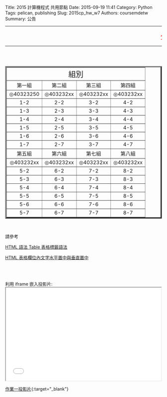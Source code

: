 Title: 2015 計算機程式 共用節點
Date: 2015-09-19 11:41
Category: Python
Tags: pelican, publishing
Slug: 2015cp_hw_w7
Authors: coursemdetw
Summary: 公告
<hr>
<p><font size="5" face="Arial" color=RED><marquee border="0">公告 待更新</marquee></font></p>
<hr>
<br>
<br>
<table width="600" border=4 cellspacing="4">
<tr><td style="text-align:center;" colspan=4><font size="5">組別</font></td></tr>
<tr>
<td style="text-align:center;" colspan=1 align=center><font size="3">第一組</font></td>
<td style="text-align:center;" colspan=1 align=center><font size="3">第二組</font></td>
<td style="text-align:center;" colspan=1 align=center><font size="3">第三組</font></td>
<td style="text-align:center;" colspan=1 align=center><font size="3">第四組</font></td>
</tr>
<tr>
<td colspan=1 align=center>◎40323250</td> 
<td colspan=1 align=center>◎403232xx</td>
<td colspan=1 align=center>◎403232xx</td>
<td colspan=1 align=center>◎403232xx</td>
</tr>
<tr>
<td colspan=1 align=center>1-2</td>
<td colspan=1 align=center>2-2</td>
<td colspan=1 align=center>3-2</td>
<td colspan=1 align=center>4-2</td>
</tr>
<tr>
<td colspan=1 align=center>1-3</td>
<td colspan=1 align=center>2-3</td>
<td colspan=1 align=center>3-3</td>
<td colspan=1 align=center>4-3</td>
</tr>
<tr>
<td colspan=1 align=center>1-4</td>
<td colspan=1 align=center>2-4</td>
<td colspan=1 align=center>3-4</td>
<td colspan=1 align=center>4-4</td>
</tr>
<tr>
<td colspan=1 align=center>1-5</td>
<td colspan=1 align=center>2-5</td>
<td colspan=1 align=center>3-5</td>
<td colspan=1 align=center>4-5</td>
</tr>
<tr>
<td colspan=1 align=center>1-6</td>
<td colspan=1 align=center>2-6</td>
<td colspan=1 align=center>3-6</td>
<td colspan=1 align=center>4-6</td>
</tr>
<tr>
<td colspan=1 align=center>1-7</td>
<td colspan=1 align=center>2-7</td>
<td colspan=1 align=center>3-7</td>
<td colspan=1 align=center>4-7</td>
</tr>
<tr>
<td style="text-align:center;" colspan=1 align=center><font size="3">第五組</font></td>
<td style="text-align:center;" colspan=1 align=center><font size="3">第六組</font></td>
<td style="text-align:center;" colspan=1 align=center><font size="3">第七組</font></td>
<td style="text-align:center;" colspan=1 align=center><font size="3">第八組</font></td>
</tr>
<tr>
<td colspan=1 align=center>◎403232xx</td>
<td colspan=1 align=center>◎403232xx</td>
<td colspan=1 align=center>◎403232xx</td>
<td colspan=1 align=center>◎403232xx</td>
</tr>
<tr>
<td colspan=1 align=center>5-2</td>
<td colspan=1 align=center>6-2</td>
<td colspan=1 align=center>7-2</td>
<td colspan=1 align=center>8-2</td>
</tr>
<tr>
<td colspan=1 align=center>5-3</td>
<td colspan=1 align=center>6-3</td>
<td colspan=1 align=center>7-3</td>
<td colspan=1 align=center>8-3</td>
</tr>
<tr>
<td colspan=1 align=center>5-4</td>
<td colspan=1 align=center>6-4</td>
<td colspan=1 align=center>7-4</td>
<td colspan=1 align=center>8-4</td>
</tr>
<tr>
<td colspan=1 align=center>5-5</td>
<td colspan=1 align=center>6-5</td>
<td colspan=1 align=center>7-5</td>
<td colspan=1 align=center>8-5</td>
</tr>
<tr>
<td colspan=1 align=center>5-6</td>
<td colspan=1 align=center>6-6</td>
<td colspan=1 align=center>7-6</td>
<td colspan=1 align=center>8-6</td>
</tr>
<tr>
<td colspan=1 align=center>5-7</td>
<td colspan=1 align=center>6-7</td>
<td colspan=1 align=center>7-7</td>
<td colspan=1 align=center>8-7</td>
</tr>
</table>
<br>
<p>請參考</p>
<p><a href="http://clie.ws/bbs/?app=blog&blogid=15&showentry=496&">HTML 語法 Table 表格標籤語法</a></p>
<p><a href="http://www.webtech.tw/info.php?tid=HTML+%E8%A1%A8%E6%A0%BC%E6%AC%84%E4%BD%8D%E5%85%A7%E6%96%87%E5%AD%97%E6%B0%B4%E5%B9%B3%E7%BD%AE%E4%B8%AD%E8%88%87%E5%9E%82%E7%9B%B4%E7%BD%AE%E4%B8%AD">HTML 表格欄位內文字水平置中與垂直置中</a></p>
<br>
<br>
<br>
利用 iframe 嵌入投影片:

<iframe src="9999_cp_w7_p.html" width="500" height="300"></iframe>

[作業一投影片](9999_cp_w7_p.html){:target="_blank"}


